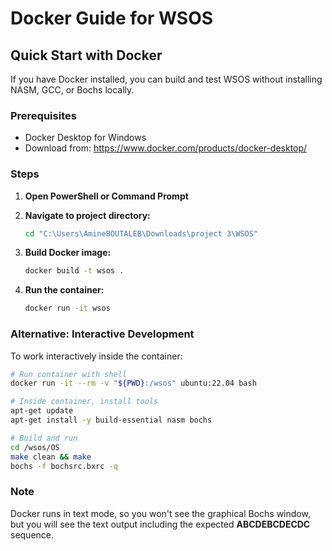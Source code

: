 # Docker Guide for WSOS

## Quick Start with Docker

If you have Docker installed, you can build and test WSOS without installing NASM, GCC, or Bochs locally.

### Prerequisites

- Docker Desktop for Windows
- Download from: https://www.docker.com/products/docker-desktop/

### Steps

1. **Open PowerShell or Command Prompt**

2. **Navigate to project directory:**
   ```bash
   cd "C:\Users\AmineBOUTALEB\Downloads\project 3\WSOS"
   ```

3. **Build Docker image:**
   ```bash
   docker build -t wsos .
   ```

4. **Run the container:**
   ```bash
   docker run -it wsos
   ```

### Alternative: Interactive Development

To work interactively inside the container:

```bash
# Run container with shell
docker run -it --rm -v "${PWD}:/wsos" ubuntu:22.04 bash

# Inside container, install tools
apt-get update
apt-get install -y build-essential nasm bochs

# Build and run
cd /wsos/OS
make clean && make
bochs -f bochsrc.bxrc -q
```

### Note

Docker runs in text mode, so you won't see the graphical Bochs window, but you will see the text output including the expected **ABCDEBCDECDC** sequence.
